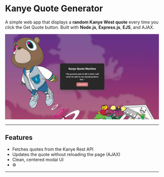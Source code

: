 #  Kanye Quote Generator

A simple web app that displays a **random Kanye West quote** every time you click the Get Quote button. Built with **Node.js**, **Express.js**, **EJS**, and AJAX.

![screenshot](./public/screenshot.png)

---

## Features

-  Fetches quotes from the Kanye Rest API
-  Updates the quote without reloading the page (AJAX)
-  Clean, centered modal UI 
- ⚙️ 

---
